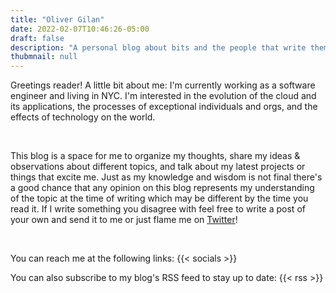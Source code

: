 ```yaml
---
title: "Oliver Gilan"
date: 2022-02-07T10:46:26-05:00
draft: false
description: "A personal blog about bits and the people that write them."
thubmnail: null
---
```


Greetings reader! A little bit about me: I'm currently working as a software engineer and living in NYC. I'm interested in the evolution of the cloud and its applications, the processes of exceptional individuals and orgs, and the effects of technology on the world.

<br>

This blog is a space for me to organize my thoughts, share my ideas & observations about different topics, and talk about my latest projects or things that excite me. Just as my knowledge and wisdom is not final there's a good chance that any opinion on this blog represents my understanding of the topic at the time of writing which may be different by the time you read it. If I write something you disagree with feel free to write a post of your own and send it to me or just flame me on [Twitter](https://twitter.com/olvrgln)!

<br>

You can reach me at the following links:
{{< socials >}}

You can also subscribe to my blog's RSS feed to stay up to date:
{{< rss >}}

